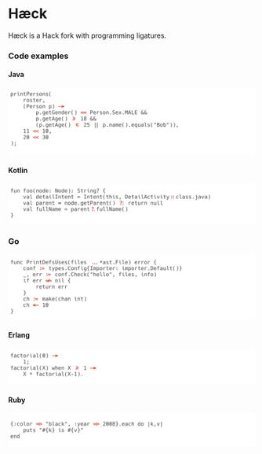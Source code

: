 # Hæck

Hæck is a Hack fork with programming ligatures.

### Code examples

#### Java
<img src="./images/java.png" />

#### Kotlin
<img src="./images/kotlin.png" />

### Go
<img src="./images/go.png" />

#### Erlang
<img src="./images/erlang.png" />

#### Ruby
<img src="./images/ruby.png" />

